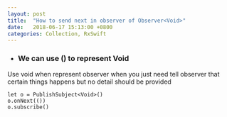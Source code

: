 ```yaml
---
layout: post
title:  "How to send next in observer of Observer<Void>"
date:   2018-06-17 15:13:00 +0800
categories: Collection, RxSwift
---
```

* ### We can use () to represent Void
Use void when represent observer when you just need tell observer that certain things happens but no detail should be provided
```
let o = PublishSubject<Void>()
o.onNext(())
o.subscribe()
```
